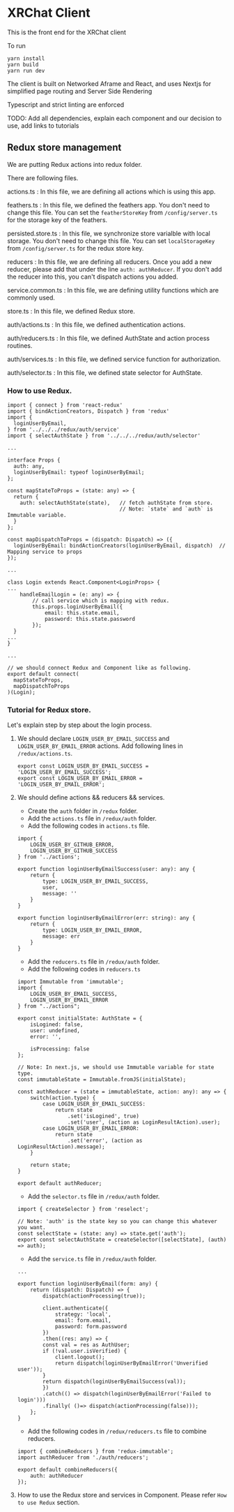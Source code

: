 # XRChat Client

This is the front end for the XRChat client

To run
```
yarn install
yarn build
yarn run dev
```

The client is built on Networked Aframe and React, and uses Nextjs for simplified page routing and Server Side Rendering

Typescript and strict linting are enforced

TODO: Add all dependencies, explain each component and our decision to use, add links to tutorials

## Redux store management

We are putting Redux actions into redux folder.

There are following files.

actions.ts          : In this file, we are defining all actions which is using this app.

feathers.ts         : In this file, we defined the feathers app.
                      You don't need to change this file.
                      You can set the `featherStoreKey` from `/config/server.ts` for the storage key of the feathers.

persisted.store.ts  : In this file, we synchronize store varialble with local storage.
                      You don't need to change this file.
                      You can set `localStorageKey` from `/config/server.ts` for the redux store key.

reducers            : In this file, we are defining all reducers.
                      Once you add a new reducer, please add that under the line `auth: authReducer`.
                      If you don't add the reducer into this, you can't dispatch actions you added.

service.common.ts   : In this file, we are defining utility functions which are commonly used.

store.ts            : In this file, we defined Redux store.

auth/actions.ts     : In this file, we defined authentication actions.

auth/reducers.ts    : In this file, we defined AuthState and action process routines.

auth/services.ts    : In this file, we defined service function for authorization.

auth/selector.ts    : In this file, we defined state selector for AuthState.

### How to use Redux.

```
import { connect } from 'react-redux'
import { bindActionCreators, Dispatch } from 'redux'
import { 
  loginUserByEmail,
} from '../../../redux/auth/service'
import { selectAuthState } from '../../../redux/auth/selector'

...

interface Props {
  auth: any,
  loginUserByEmail: typeof loginUserByEmail;
};

const mapStateToProps = (state: any) => {
  return {
    auth: selectAuthState(state),   // fetch authState from store.
                                    // Note: `state` and `auth` is Immutable variable.
  }
};

const mapDispatchToProps = (dispatch: Dispatch) => ({
  loginUserByEmail: bindActionCreators(loginUserByEmail, dispatch)  // Mapping service to props
});

...

class Login extends React.Component<LoginProps> {
...
    handleEmailLogin = (e: any) => {
        // call service which is mapping with redux.
        this.props.loginUserByEmail({
            email: this.state.email,
            password: this.state.password
        });
  }
...
}

...

// we should connect Redux and Component like as following.
export default connect(
  mapStateToProps,
  mapDispatchToProps
)(Login);

```

### Tutorial for Redux store.

Let's explain step by step about the login process.
1. We should declare `LOGIN_USER_BY_EMAIL_SUCCESS` and `LOGIN_USER_BY_EMAIL_ERROR` actions.
    Add following lines in `/redux/actions.ts`.
    ```
    export const LOGIN_USER_BY_EMAIL_SUCCESS = 'LOGIN_USER_BY_EMAIL_SUCCESS';
    export const LOGIN_USER_BY_EMAIL_ERROR = 'LOGIN_USER_BY_EMAIL_ERROR';
    ```
2. We should define actions && reducers && services.
    - Create the `auth` folder in `/redux` folder.
    - Add the `actions.ts` file in `/redux/auth` folder.
    - Add the following codes in `actions.ts` file.
    ```
    import {
        LOGIN_USER_BY_GITHUB_ERROR,
        LOGIN_USER_BY_GITHUB_SUCCESS
    } from '../actions';

    export function loginUserByEmailSuccess(user: any): any {
        return {
            type: LOGIN_USER_BY_EMAIL_SUCCESS,
            user,
            message: ''
        }
    }

    export function loginUserByEmailError(err: string): any {
        return {
            type: LOGIN_USER_BY_EMAIL_ERROR,
            message: err
        }
    }
    ```
    - Add the `reducers.ts` file in `/redux/auth` folder.
    - Add the following codes in `reducers.ts` 
    ```
    import Immutable from 'immutable';
    import { 
        LOGIN_USER_BY_EMAIL_SUCCESS,
        LOGIN_USER_BY_EMAIL_ERROR
    } from "../actions";

    export const initialState: AuthState = {
        isLogined: false,
        user: undefined,
        error: '',

        isProcessing: false
    };

    // Note: In next.js, we should use Immutable variable for state type.
    const immutableState = Immutable.fromJS(initialState);

    const authReducer = (state = immutableState, action: any): any => {
        switch(action.type) {
            case LOGIN_USER_BY_EMAIL_SUCCESS:
                return state
                    .set('isLogined', true)
                    .set('user', (action as LoginResultAction).user);
            case LOGIN_USER_BY_EMAIL_ERROR:
                return state
                    .set('error', (action as LoginResultAction).message);
        }

        return state;
    }

    export default authReducer;
    ```
    - Add the `selector.ts` file in `/redux/auth` folder.
    ```
    import { createSelector } from 'reselect';

    // Note: 'auth' is the state key so you can change this whatever you want.
    const selectState = (state: any) => state.get('auth');
    export const selectAuthState = createSelector([selectState], (auth) => auth);

    ```
    - Add the `service.ts` file in `/redux/auth` folder.
    ```
    ...

    export function loginUserByEmail(form: any) {
        return (dispatch: Dispatch) => {
            dispatch(actionProcessing(true));

            client.authenticate({
                strategy: 'local',
                email: form.email,
                password: form.password
            })
            .then((res: any) => {
            const val = res as AuthUser;
            if (!val.user.isVerified) {
                client.logout();
                return dispatch(loginUserByEmailError('Unverified user'));
            }
            return dispatch(loginUserByEmailSuccess(val));
            })
            .catch(() => dispatch(loginUserByEmailError('Failed to login')))
            .finally( ()=> dispatch(actionProcessing(false)));
        };
    }
    ```

    - Add the following codes in `/redux/reducers.ts` file to combine reducers.
    ```
    import { combineReducers } from 'redux-immutable';
    import authReducer from './auth/reducers';

    export default combineReducers({
        auth: authReducer
    });
    ```

3. How to use the Redux store and services in Component.
   Please refer `How to use Redux` section.